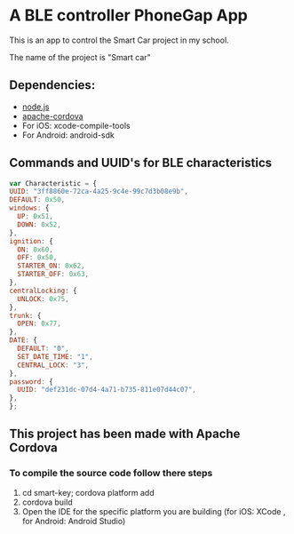# A BLE controller PhoneGap App
   <p>This is an app to control the Smart Car project in my school.</p>
   <p>The name of the project is "Smart car"</p>
   
 ## Dependencies:
 - [node.js](https://nodejs.org/en/)
 - [apache-cordova](https://cordova.apache.org/)
 - For iOS: xcode-compile-tools
 - For Android: android-sdk
    
 ## Commands and UUID's for BLE characteristics
  ```javascript
  var Characteristic = {
  UUID: "3ff8860e-72ca-4a25-9c4e-99c7d3b08e9b",
  DEFAULT: 0x50,
  windows: {
    UP: 0x51,
    DOWN: 0x52,
  },
  ignition: {
    ON: 0x60,
    OFF: 0x50,
    STARTER_ON: 0x62,
    STARTER_OFF: 0x63,
  },
  centralLocking: {
    UNLOCK: 0x75,
  },
  trunk: {
    OPEN: 0x77,
  },
  DATE: {
    DEFAULT: "0",
    SET_DATE_TIME: "1",
    CENTRAL_LOCK: "3",
  },
  password: {
    UUID: "def231dc-07d4-4a71-b735-811e07d44c07",
  },
};
  ```
  
  ## This project has been made with Apache Cordova 
  ### To compile the source code follow there steps
  1. cd smart-key; cordova platform add <platform>
  2. cordova build <platform>
  3. Open the IDE for the specific platform you are building (for iOS: XCode , for Android: Android Studio)
